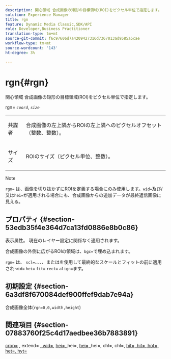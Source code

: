 ```yaml
---
description: 関心領域 合成画像の矩形の目標領域(ROI)をピクセル単位で指定します。
solution: Experience Manager
title: rgn
feature: Dynamic Media Classic,SDK/API
role: Developer,Business Practitioner
translation-type: tm+mt
source-git-commit: f6c97606d7a4209427316d7367013ad9585a5cae
workflow-type: tm+mt
source-wordcount: '143'
ht-degree: 3%

---
```



# rgn{#rgn}

関心領域 合成画像の矩形の目標領域(ROI)をピクセル単位で指定します。

rgn= *`coord`*, *`size`*

<table id="simpletable_3A430F9078B04C2E90F4D1A130AFA20C"> 
 <tr class="strow"> 
  <td class="stentry"> <p><span class="varname"> 共謀者</span> </p> </td> 
  <td class="stentry"> <p>合成画像の左上隅からROIの左上隅へのピクセルオフセット（整数、整数）。 </p></td> 
 </tr> 
 <tr class="strow"> 
  <td class="stentry"> <p><span class="varname"> サイズ</span> </p></td> 
  <td class="stentry"> <p>ROIのサイズ（ピクセル単位、整数）。 </p></td> 
 </tr> 
</table>

>[!NOTE]
>
>`rgn=` は、画像を切り抜かずにROIを定義する場合にのみ使用します。`wid=`及び/又は`hei=`が適用される場合にも、合成画像からの追加データが最終返信画像に見える。

## プロパティ {#section-53edb35f4e364d7ca13fd0886e8b0c86}

表示属性。 現在のレイヤー設定に関係なく適用されます。

合成画像の外側に広がるROIの領域は、`bgc=`で埋め込まれます。

`rgn=` は、 `scl=`、、、、またはを使用して最終的なスケールとフィットの前に適用され `wid=` `hei=` `fit=` `rect=` `align=`ます。

## 初期設定 {#section-6a3df8f670084def900ffef9dab7e94a}

合成画像全体(`rgn=0,0,width,height`)

## 関連項目 {#section-07883760f25c4d17aedbee36b7883891}

[crop=](../../../../../is-api/http-ref/image-serving-api-ref/c-http-protocol-reference/c-command-reference/r-crop.md#reference-6fd0f6399966446ab4425ce050572eab) , extend= [, wid=](../../../../../is-api/http-ref/image-serving-api-ref/c-http-protocol-reference/c-command-reference/r-extend.md#reference-7e9156beb285459d830e2d56782a74ac),  [hei=, ](../../../../../is-api/http-ref/image-serving-api-ref/c-http-protocol-reference/c-command-reference/r-is-http-wid.md#reference-bfeadcb67bf4485f851eb21345527e47)hei=,  [hei=, ](../../../../../is-api/http-ref/image-serving-api-ref/c-http-protocol-reference/c-command-reference/r-is-http-hei.md#reference-6d6f556ccc0e4b98a815e8a5c1944a96)hei=, chl=, chl=,  [](../../../../../is-api/http-ref/image-serving-api-ref/c-http-protocol-reference/c-command-reference/r-scl.md#reference-b2a74e493d0d407e98fe350551ba3fcc) [](../../../../../is-api/http-ref/image-serving-api-ref/c-http-protocol-reference/c-command-reference/r-align.md#reference-b7d6b87c75124d78884f916dd6544bc7) [](../../../../../is-api/http-ref/image-serving-api-ref/c-http-protocol-reference/c-command-reference/r-fit.md#reference-f11bff6d93d143d6b135de3a923bc989) [hit=, hit=, hot=, het=, hyt=](../../../../../is-api/http-ref/image-serving-api-ref/c-http-protocol-reference/c-command-reference/r-rect.md#reference-520b90d30b4c4b4692a723e4df6adaf3)

